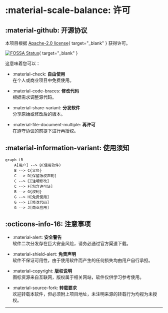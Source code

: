 # :material-scale-balance: 许可

##  :material-github: 开源协议

本项目根据 [Apache-2.0 license](https://github.com/pyheight/ttk-file-explorer/blob/main/LICENSE){ target="_blank" } 获得许可。

[![FOSSA Status](https://app.fossa.com/api/projects/git%2Bgithub.com%2Fpyheight%2Fttk-file-explorer.svg?type=large)](https://app.fossa.com/projects/git%2Bgithub.com%2Fpyheight%2Fttk-file-explorer?ref=badge_large){ target="_blank" }

这意味着您可以：

<div class="grid cards" markdown>

- :material-check: **自由使用**  
在个人或商业项目中免费使用。

- :material-code-braces: **修改代码**  
根据需求调整源代码。

- :material-share-variant: **分发软件**  
分享原始或修改后的版本。

- :material-file-document-multiple: **再许可**  
在遵守协议的前提下进行再授权。

</div>

## :material-information-variant: 使用须知

```mermaid
graph LR
    A[用户] --> B(使用软件)
    B --> C{义务}
    C --> D[保留版权声明]
    C --> E[注明修改]
    C --> F[包含许可证]
    B --> G{权利}
    G --> H[免费使用]
    G --> I[修改代码]
    G --> J[商业应用]
```

## :octicons-info-16: 注意事项

<div class="grid cards" markdown>

- :material-alert: **安全警告**  
软件二次分发存在巨大安全风险，请务必通过官方渠道下载。

- :material-shield-alert: **免责声明**  
软件不保证可用性，由于使用软件而产生的任何损失均由用户自行承担。

- :material-copyright: **版权说明**  
图标资源来自互联网，版权属于相关网站，软件仅供学习参考使用。

- :material-source-fork: **转载要求**  
欢迎转载本软件，但必须附上项目地址，未注明来源的转载行为均视为未授权。

</div>

---
